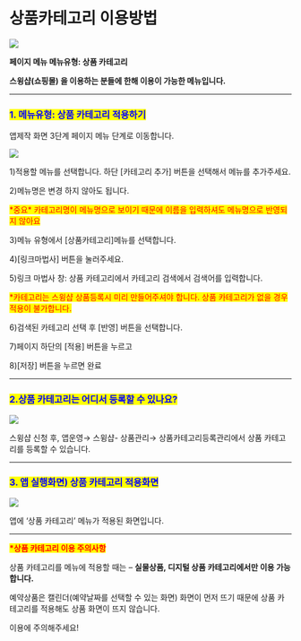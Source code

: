 # 상품카테고리 이용방법

![](https://wp.swing2app.co.kr/wp-content/uploads/2020/11/%EA%B7%B8%EB%A6%BC1.png)

**페이지 메뉴 메뉴유형: 상품 카테고리**

**스윙샵(쇼핑몰) 을 이용하는 분들에 한해 이용이 가능한 메뉴입니다.**

***

### <mark style="color:blue;">**1. 메뉴유형: 상품 카테고리 적용하기**</mark>&#x20;

앱제작 화면 3단계 페이지 메뉴 단계로 이동합니다.&#x20;

![](https://wp.swing2app.co.kr/wp-content/uploads/2020/11/%EC%83%81%ED%92%88%EC%B9%B4%ED%85%8C%EA%B3%A0%EB%A6%AC\_20.11-1.png)

1\)적용할 메뉴를 선택합니다. 하단 \[카테고리 추가] 버튼을 선택해서 메뉴를 추가주세요.&#x20;

2\)메뉴명은 변경 하지 않아도 됩니다.

<mark style="color:red;">\*중요\* 카테고리명이 메뉴명으로 보이기 때문에 이름을 입력하셔도 메뉴명으로 반영되지 않아요</mark>

3\)메뉴 유형에서 \[상품카테고리]메뉴를 선택합니다.

4\)\[링크마법사] 버튼을 눌러주세요.

5\)링크 마법사 창: 상품 카테고리에서 카테고리 검색에서 검색어를 입력합니다.&#x20;

<mark style="color:red;">\*카테고리는 스윙샵 상품등록시 미리 만들어주셔야 합니다. 상품 카테고리가 없을 경우 적용이 불가합니다.</mark>

6\)검색된 카테고리 선택 후 \[반영] 버튼을 선택합니다.

7\)페이지 하단의 \[적용] 버튼을 누르고

8\)\[저장] 버튼을 누르면 완료

***

### <mark style="color:blue;">**2.상품 카테고리는 어디서 등록할 수 있나요?**</mark>

![](https://wp.swing2app.co.kr/wp-content/uploads/2020/11/%EC%83%81%ED%92%88%EC%B9%B4%ED%85%8C%EA%B3%A0%EB%A6%AC3\_20.11.png)

스윙샵 신청 후, 앱운영→ 스윙샵- 상품관리→ 상품카테고리등록관리에서 상품 카테고리를 등록할 수 있습니다.&#x20;

***

### <mark style="color:blue;">**3. 앱 실행화면) 상품 카테고리 적용화면**</mark>

![](https://wp.swing2app.co.kr/wp-content/uploads/2020/11/%EC%83%81%ED%92%88%EC%B9%B4%ED%85%8C%EA%B3%A0%EB%A6%AC2\_20.11.png)

앱에 ‘상품 카테고리’ 메뉴가 적용된 화면입니다.

***

<mark style="color:red;">**\*상품 카테고리 이용 주의사항**</mark>

상품 카테고리를 메뉴에 적용할 때는 – **실물상품, 디지털 상품 카테고리에서만 이용 가능합니다.**

예약상품은 캘린더(예약날짜를 선택할 수 있는 화면) 화면이 먼저 뜨기 때문에 상품 카테고리를 적용해도 상품 화면이 뜨지 않습니다.

이용에 주의해주세요!

